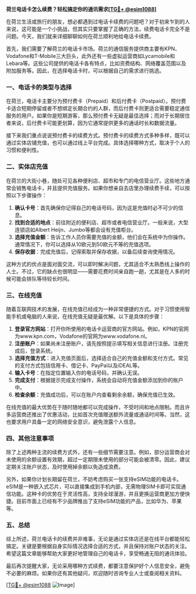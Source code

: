 **荷兰电话卡怎么续费？轻松搞定你的通讯需求[[TG💪+ @esim1088](https://t.me/s/esim1088)]**

在荷兰生活或旅行的朋友，想必都遇到过电话卡续费的问题吧？对于初来乍到的人来说，这可能是一个小挑战，但其实只要掌握了正确的方法，续费电话卡完全不是问题。今天，我们就来详细聊聊如何在荷兰顺利地给电话卡续费。

首先，我们需要了解荷兰的电话卡市场。荷兰的通信服务提供商主要有KPN、Vodafone和T-Mobile三大巨头，此外还有一些虚拟运营商如Lycamobile和Lebara等。这些公司提供的电话卡各有特点，比如资费结构、网络覆盖范围以及附加服务等。因此，在选择电话卡时，可以根据自己的需求进行挑选。

### 一、电话卡的类型与选择

在荷兰，电话卡主要分为预付费卡（Prepaid）和后付费卡（Postpaid）。预付费卡适合短期停留或者不想绑定长期合约的人群，而后付费卡则更适合需要稳定通信服务的用户。如果你是短期游客，那么预付费卡无疑是最佳选择；而对于长期居住者来说，后付费卡可能更划算，因为它通常提供更多的通话时长和数据流量。

接下来我们重点说说预付费卡的续费方式。预付费卡的续费方式多种多样，既可以通过实体店铺充值，也可以通过线上平台完成。具体选择哪种方式，取决于个人的习惯和便利性。

### 二、实体店充值

在荷兰的大街小巷，随处可见各种便利店、超市和专门的电信营业厅。这些地方通常会销售电话卡，并且提供充值服务。如果你想亲自去店里办理续费手续，可以按照以下步骤操作：

1. **确认卡号**：首先确保你记得自己的电话号码，因为这是充值时必不可少的信息。
2. **找到合适的地点**：前往附近的便利店、超市或者电信营业厅。一般来说，大型连锁店如Albert Heijn、Jumbo等都会设有充值柜台。
3. **选择充值金额**：告诉工作人员你需要充值的金额，他们会在系统中为你操作。通常情况下，你可以选择从10欧元到50欧元不等的充值选项。
4. **保存收据**：完成充值后，记得索取并保存收据，以备后续查询使用情况。

这种方式的优点是面对面交流，可以即时解决问题，尤其适合不太熟悉线上操作的人士。不过，它的缺点也很明显——需要花费时间亲自跑一趟，尤其是在人多的时候可能会排队等待较长时间。

### 三、在线充值

随着互联网技术的发展，在线充值已经成为一种非常便捷的方式。对于习惯使用智能手机或电脑的人来说，在线充值无疑是最优解。以下是具体的步骤：

1. **登录官方网站**：打开你所使用的电话卡运营商的官方网站。例如，KPN的官网为www.kpn.com，Vodafone的官网为www.vodafone.nl。
2. **注册账户**：如果尚未注册账户，请先按照提示填写相关信息进行注册。注册完成后，登录系统。
3. **选择充值方式**：进入充值页面后，选择适合自己的充值金额和支付方式。常见的支付方式包括信用卡、借记卡、PayPal以及iDEAL等。
4. **输入卡号**：在指定位置输入你的电话号码，并确认无误。
5. **完成支付**：根据提示完成支付操作，系统会自动将充值金额添加到你的账户中。
6. **检查余额**：充值成功后，可以在账户内查看剩余余额，确保充值已生效。

在线充值的最大优势在于随时随地都可以完成操作，不受时间和地点限制。而且许多运营商还推出了优惠活动，比如首次充值赠送额外流量或通话时间等。当然，这也要求用户具备一定的网络安全意识，避免泄露个人信息。

### 四、其他注意事项

除了上述两种主流的续费方式外，还有一些细节需要注意。例如，部分运营商会对未使用的余额设置有效期，超过一定期限未使用的部分可能会被清零。因此，建议定期关注账户状态，及时使用掉余额以免造成浪费。

另外，如果你计划长期留在荷兰，不妨考虑购买一张支持eSIM功能的电话卡。eSIM是一种嵌入式芯片，可以直接集成到手机内部，无需物理SIM卡即可实现通信功能。这种卡的优势在于灵活性高，支持全球漫游，并且更换运营商更加方便快捷。目前市面上已经有不少品牌推出了支持eSIM功能的产品，比如华为、苹果等。

### 五、总结

综上所述，荷兰电话卡的续费并非难事，无论是通过实体店还是在线平台都能轻松搞定。关键是要根据自身实际情况选择合适的方式，并且保持对账户状态的关注。希望这篇文章能够帮助大家更好地管理自己的电话卡，享受畅通无阻的通讯体验。

最后再次提醒大家，无论采用哪种方式续费，都要注意保护好个人信息安全，避免不必要的麻烦。如果你还有其他疑问，欢迎随时咨询专业人士或查阅相关资料。

[[TG💪+ @esim1088](https://t.me/s/esim1088) ![Image](https://i.postimg.cc/4NQfJmqS/Snipaste-2025-05-13-00-14-12.png)]